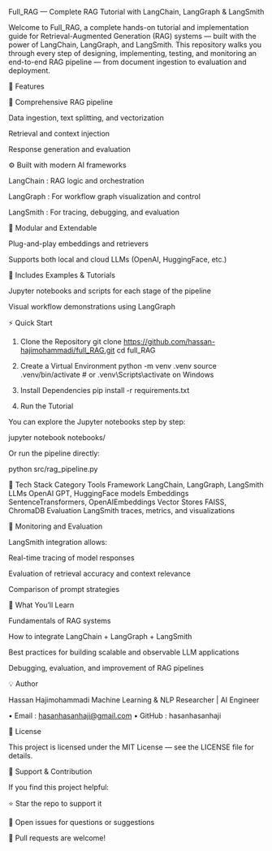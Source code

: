 Full_RAG — Complete RAG Tutorial with LangChain, LangGraph & LangSmith

Welcome to Full_RAG, a complete hands-on tutorial and implementation guide for Retrieval-Augmented Generation (RAG) systems — built with the power of LangChain, LangGraph, and LangSmith.
This repository walks you through every step of designing, implementing, testing, and monitoring an end-to-end RAG pipeline — from document ingestion to evaluation and deployment.

🚀 Features

📘 Comprehensive RAG pipeline

Data ingestion, text splitting, and vectorization

Retrieval and context injection

Response generation and evaluation

⚙️ Built with modern AI frameworks

LangChain
: RAG logic and orchestration

LangGraph
: For workflow graph visualization and control

LangSmith
: For tracing, debugging, and evaluation

🧩 Modular and Extendable

Plug-and-play embeddings and retrievers

Supports both local and cloud LLMs (OpenAI, HuggingFace, etc.)

🧠 Includes Examples & Tutorials

Jupyter notebooks and scripts for each stage of the pipeline

Visual workflow demonstrations using LangGraph



⚡ Quick Start
1. Clone the Repository
git clone https://github.com/hassan-hajimohammadi/full_RAG.git
cd full_RAG

2. Create a Virtual Environment
python -m venv .venv
source .venv/bin/activate     # or .venv\Scripts\activate on Windows

3. Install Dependencies
pip install -r requirements.txt

4. Run the Tutorial

You can explore the Jupyter notebooks step by step:

jupyter notebook notebooks/


Or run the pipeline directly:

python src/rag_pipeline.py

🧩 Tech Stack
Category	Tools
Framework	LangChain, LangGraph, LangSmith
LLMs	OpenAI GPT, HuggingFace models
Embeddings	SentenceTransformers, OpenAIEmbeddings
Vector Stores	FAISS, ChromaDB
Evaluation	LangSmith traces, metrics, and visualizations

🧪 Monitoring and Evaluation

LangSmith integration allows:

Real-time tracing of model responses

Evaluation of retrieval accuracy and context relevance

Comparison of prompt strategies


🧠 What You’ll Learn

Fundamentals of RAG systems

How to integrate LangChain + LangGraph + LangSmith

Best practices for building scalable and observable LLM applications

Debugging, evaluation, and improvement of RAG pipelines

💡 Author

Hassan Hajimohammadi
Machine Learning & NLP Researcher | AI Engineer

 • Email : hasanhasanhaji@gmail.com
 • GitHub :  hasanhasanhaji

🪪 License

This project is licensed under the MIT License — see the LICENSE
 file for details.

🌟 Support & Contribution

If you find this project helpful:

⭐ Star the repo to support it

🐛 Open issues for questions or suggestions

🤝 Pull requests are welcome!
